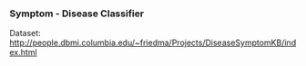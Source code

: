 ### Symptom - Disease Classifier


Dataset: http://people.dbmi.columbia.edu/~friedma/Projects/DiseaseSymptomKB/index.html
